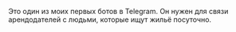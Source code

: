Это один из моих первых ботов в Telegram. Он нужен для связи арендодателей с людьми, которые ищут жильё посуточно.
